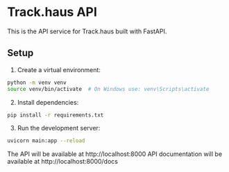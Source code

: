 # Track.haus API

This is the API service for Track.haus built with FastAPI.

## Setup

1. Create a virtual environment:
```bash
python -m venv venv
source venv/bin/activate  # On Windows use: venv\Scripts\activate
```

2. Install dependencies:
```bash
pip install -r requirements.txt
```

3. Run the development server:
```bash
uvicorn main:app --reload
```

The API will be available at http://localhost:8000
API documentation will be available at http://localhost:8000/docs
